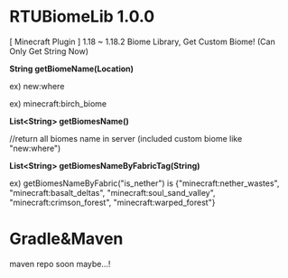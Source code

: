# RTUBiomeLib 1.0.0
[ Minecraft Plugin ] 1.18 ~ 1.18.2 Biome Library, Get Custom Biome!
(Can Only Get String Now)


**String getBiomeName(Location)**

ex) new:where

ex) minecraft:birch_biome


**List<String<String>> getBiomesName()**

//return all biomes name in server (included custom biome like "new:where")


**List<String<String>> getBiomesNameByFabricTag(String)**

ex) getBiomesNameByFabric("is_nether")  is  {"minecraft:nether_wastes", "minecraft:basalt_deltas", "minecraft:soul_sand_valley", "minecraft:crimson_forest", "minecraft:warped_forest"}

# Gradle&Maven
maven repo soon maybe...!
